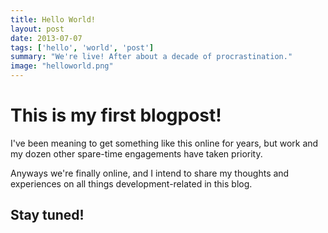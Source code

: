 ```yaml
---
title: Hello World!
layout: post
date: 2013-07-07
tags: ['hello', 'world', 'post']
summary: "We're live! After about a decade of procrastination."
image: "helloworld.png"
---
```


# This is my first blogpost!
I've been meaning to get something like this online for years, but work and my dozen other spare-time engagements have taken priority.

Anyways we're finally online, and I intend to share my thoughts and experiences on all things development-related in this blog.

## Stay tuned!